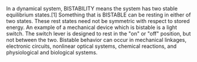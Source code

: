 In a dynamical system, BISTABILITY means the system has two stable equilibrium states.[1] Something that is BISTABLE can be resting in either of two states. These rest states need not be symmetric with respect to stored energy. An example of a mechanical device which is bistable is a light switch. The switch lever is designed to rest in the "on" or "off" position, but not between the two. Bistable behavior can occur in mechanical linkages, electronic circuits, nonlinear optical systems, chemical reactions, and physiological and biological systems.
